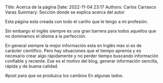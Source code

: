 Title: Acerca de la página
Date: 2022-11-04 23:17
Authors: Carlos Carrasco Varas
Summary: Sección donde se explica acerca del autor

Esta página esta creada con todo el cariño que le tengo a mi profesión. 

Sin embargo el inglés siempre es una gran barrera para todos aquellos que no dominamos el idioma a la perfección.

En general siempre la mejor información esta en Inglés más si es de carácter científico. Pero hay situaciones que el tiempo apremia y es necesario crear algo rápidamente y no perder tiempo buscando información confiable y reciente. Ese es el motivo del blog, generar información sencilla, rápida y de buena calidad.

#post para que se produzca los cambios
En algunas lados.